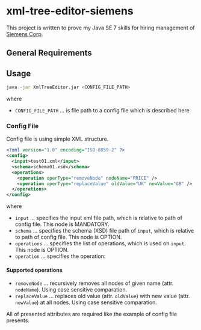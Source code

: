 # xml-tree-editor-siemens

This project is written to prove my Java SE 7 skills for hiring management of [Siemens Corp](https://jobsearch.siemens.biz/career?career%5fns=job%5flisting&company=Siemens&navBarLevel=JOB%5fSEARCH&rcm%5fsite%5flocale=cs%5fCZ&career_job_req_id=173389&selected_lang=cs_CZ&jobAlertController_jobAlertId=&jobAlertController_jobAlertName=&_s.crb=Yg7P8r7oV1GsVgA9c5OzqlL54k0%3d).


## General Requirements

## Usage

``` bash
java -jar XmlTreeEditor.jar <CONFIG_FILE_PATH>
```
where 
* `CONFIG_FILE_PATH` ... is file path to a config file which is described here

### Config File

Config file is using simple XML structure.
``` xml
<?xml version="1.0" encoding="ISO-8859-2" ?>
<config>
  <input>test01.xml</input>
  <schema>schema01.xsd</schema>
  <operations>
    <operation operType="removeNode" nodeName="PRICE" />
    <operation operType="replaceValue" oldValue="UK" newValue="GB" />
  </operations>
</config>
```
where 
* `input` ... specifies the input xml file path, which is relative to path of config file. This node is MANDATORY.
* `schema` ... specifies the schema (XSD) file path of `input`, which is relative to path of config file. This node is OPTION.
* `operations` ... specifies the list of operations, which is used on `input`. This node is OPTION.
* `operation` ... specifies the operation:

#### Supported operations

* `removeNode` ... recursively removes all nodes of given name (attr. `nodeName`). Using case sensitive comparation.
* `replaceValue` ... replaces old value (attr. `oldValue`) with new value (attr. `newValue`) at all nodes. Using case sensitive comparation.

All of presented attributes are required like the example of config file presents.
